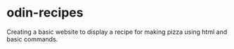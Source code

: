 # odin-recipes
Creating a basic website to display a recipe for making pizza using html and basic commands.

